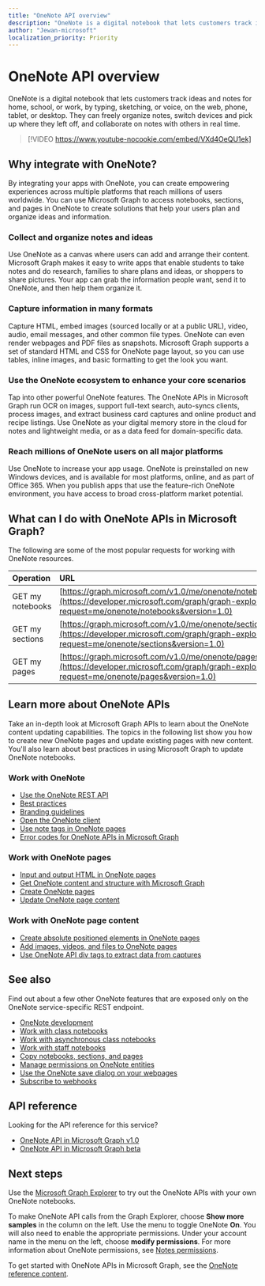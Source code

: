 ```yaml
---
title: "OneNote API overview"
description: "OneNote is a digital notebook that lets customers track ideas and notes for home, school, or work, by typing, sketching, or voice, on the web, phone, tablet, or desktop. They can freely organize notes, switch devices and pick up where they left off, and collaborate on notes with others in real time."
author: "Jewan-microsoft"
localization_priority: Priority
---
```


# OneNote API overview

OneNote is a digital notebook that lets customers track ideas and notes for home, school, or work, by typing, sketching, or voice, on the web, phone, tablet, or desktop. They can freely organize notes, switch devices and pick up where they left off, and collaborate on notes with others in real time.

> [!VIDEO https://www.youtube-nocookie.com/embed/VXd4OeQU1ek]

## Why integrate with OneNote?

By integrating your apps with OneNote, you can create empowering experiences across multiple platforms that reach millions of users worldwide. You can use Microsoft Graph to access notebooks, sections, and pages in OneNote to create solutions that help your users plan and organize ideas and information.

### Collect and organize notes and ideas  

Use OneNote as a canvas where users can add and arrange their content. Microsoft Graph makes it easy to write apps that enable students to take notes and do research, families to share plans and ideas, or shoppers to share pictures. Your app can grab the information people want, send it to OneNote, and then help them organize it.

### Capture information in many formats

Capture HTML, embed images (sourced locally or at a public URL), video, audio, email messages, and other common file types. OneNote can even render webpages and PDF files as snapshots. Microsoft Graph supports a set of standard HTML and CSS for OneNote page layout, so you can use tables, inline images, and basic formatting to get the look you want. 

### Use the OneNote ecosystem to enhance your core scenarios

Tap into other powerful OneNote features. The OneNote APIs in Microsoft Graph run OCR on images, support full-text search, auto-syncs clients, process images, and extract business card captures and online product and recipe listings. Use OneNote as your digital memory store in the cloud for notes and lightweight media, or as a data feed for domain-specific data. 

### Reach millions of OneNote users on all major platforms

Use OneNote to increase your app usage. OneNote is preinstalled on new Windows devices, and is available for most platforms, online, and as part of Office 365. When you publish apps that use the feature-rich OneNote environment, you have access to broad cross-platform market potential.

<!-- Might be good to show a few examples of Microsoft Graph API calls here, similar to what we have in the featured scenarios topic: featured_scenarios..md You could have an H2 section called "What can I do with OneNote APIs in Microsoft Graph?"-->

## What can I do with OneNote APIs in Microsoft Graph?

The following are some of the most popular requests for working with OneNote resources.

|Operation|URL|
|:--------|:--|
|GET my notebooks|[https://graph.microsoft.com/v1.0/me/onenote/notebooks](https://developer.microsoft.com/graph/graph-explorer?request=me/onenote/notebooks&version=1.0)|
|GET my sections|[https://graph.microsoft.com/v1.0/me/onenote/sections](https://developer.microsoft.com/graph/graph-explorer?request=me/onenote/sections&version=1.0)|
|GET my pages|[https://graph.microsoft.com/v1.0/me/onenote/pages](https://developer.microsoft.com/graph/graph-explorer?request=me/onenote/pages&version=1.0)|

## Learn more about OneNote APIs

Take an in-depth look at Microsoft Graph APIs to learn about the OneNote content updating capabilities. The topics in the following list show you how to create new OneNote pages and update existing pages with new content. You'll also learn about best practices in using Microsoft Graph to update OneNote notebooks. 


### Work with OneNote

* [Use the OneNote REST API](/graph/api/resources/onenote-api-overview?view=graph-rest-1.0)
* [Best practices](onenote-best-practices.md)
* [Branding guidelines](onenote-branding.md)
* [Open the OneNote client](open-onenote-client.md)
* [Use note tags in OneNote pages](onenote-note-tags.md)
* [Error codes for OneNote APIs in Microsoft Graph](onenote-error-codes.md)

### Work with OneNote pages

* [Input and output HTML in OneNote pages](onenote-input-output-html.md)
* [Get OneNote content and structure with Microsoft Graph](onenote-get-content.md)
* [Create OneNote pages](onenote-create-page.md)
* [Update OneNote page content](onenote-update-page.md)

### Work with OneNote page content

* [Create absolute positioned elements in OneNote pages](onenote-abs-pos.md)
* [Add images, videos, and files to OneNote pages](onenote-images-files.md)
* [Use OneNote API div tags to extract data from captures](onenote-extract-data.md)

## See also
Find out about a few other OneNote features that are exposed only on the OneNote service-specific REST endpoint.

- [OneNote development](https://docs.microsoft.com/previous-versions/office/office-365-api/how-to/onenote-landing)
- [Work with class notebooks](https://docs.microsoft.com/previous-versions/office/office-365-api/how-to/onenote-classnotebook)
- [Work with asynchronous class notebooks](https://docs.microsoft.com/previous-versions/office/office-365-api/how-to/onenote-classnotebook-asynchronous)
- [Work with staff notebooks](https://docs.microsoft.com/previous-versions/office/office-365-api/how-to/onenote-staffnotebook)
- [Copy notebooks, sections, and pages](https://docs.microsoft.com/previous-versions/office/office-365-api/how-to/onenote-copy)
- [Manage permissions on OneNote entities](https://docs.microsoft.com/previous-versions/office/office-365-api/how-to/onenote-manage-perms)
- [Use the OneNote save dialog on your webpages](https://docs.microsoft.com/previous-versions/office/office-365-api/how-to/onenote-save-dialog)
- [Subscribe to webhooks](https://docs.microsoft.com/previous-versions/office/office-365-api/how-to/onenote-sync)

## API reference
Looking for the API reference for this service?

- [OneNote API in Microsoft Graph v1.0](/graph/api/resources/onenote-api-overview?view=graph-rest-1.0)
- [OneNote API in Microsoft Graph beta](/graph/api/resources/onenote-api-overview?view=graph-rest-beta)

## Next steps

Use the [Microsoft Graph Explorer](https://developer.microsoft.com/graph/graph-explorer) to try out the OneNote APIs with your own OneNote notebooks.

To make OneNote API calls from the Graph Explorer, choose **Show more samples** in the column on the left. Use the menu to toggle OneNote **On**. You will also need to enable the appropriate permissions. Under your account name in the menu on the left, choose **modify permissions**. For more information about OneNote permissions, see [Notes permissions](permissions-reference.md#notes-permissions).

To get started with OneNote APIs in Microsoft Graph, see the [OneNote reference content](/graph/api/resources/onenote-api-overview?view=graph-rest-1.0).

